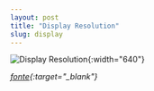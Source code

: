 ```yaml
---
layout: post
title: "Display Resolution"
slug: display
---
```


![Display Resolution](http://upload.wikimedia.org/wikipedia/en/0/0c/Vector_Video_Standards8.svg){:width="640"}

*[fonte](http://upload.wikimedia.org/wikipedia/en/0/0c/Vector_Video_Standards8.svg){:target="_blank"}*
